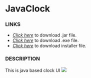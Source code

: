 # JavaClock


### LINKS
* *[Click here](https://github.com/DarshanaUOP/JavaClock/raw/master/out/artifacts/JavaClock_jar/JavaClock.jar)* to download .jar file.
* *[Click here](https://github.com/DarshanaUOP/JavaClock/raw/master/out/artifacts/JavaClock_jar/java%20clock.exe)* to download .exe file.
* *[Click here](https://github.com/DarshanaUOP/JavaClock/raw/master/out/artifacts/JavaClock_jar/setup.exe)* to download installer file.

### DESCRIPTION
This is java based clock UI 
<image src = "out/artifacts/JavaClock_jar/UI.JPG" size = 500>
